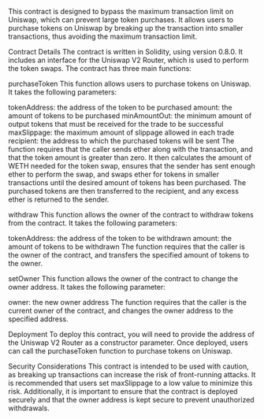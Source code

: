 This contract is designed to bypass the maximum transaction limit on Uniswap, which can prevent large token purchases. It allows users to purchase tokens on Uniswap by breaking up the transaction into smaller transactions, thus avoiding the maximum transaction limit.

Contract Details
The contract is written in Solidity, using version 0.8.0. It includes an interface for the Uniswap V2 Router, which is used to perform the token swaps. The contract has three main functions:

purchaseToken
This function allows users to purchase tokens on Uniswap. It takes the following parameters:

tokenAddress: the address of the token to be purchased
amount: the amount of tokens to be purchased
minAmountOut: the minimum amount of output tokens that must be received for the trade to be successful
maxSlippage: the maximum amount of slippage allowed in each trade
recipient: the address to which the purchased tokens will be sent
The function requires that the caller sends ether along with the transaction, and that the token amount is greater than zero. It then calculates the amount of WETH needed for the token swap, ensures that the sender has sent enough ether to perform the swap, and swaps ether for tokens in smaller transactions until the desired amount of tokens has been purchased. The purchased tokens are then transferred to the recipient, and any excess ether is returned to the sender.

withdraw
This function allows the owner of the contract to withdraw tokens from the contract. It takes the following parameters:

tokenAddress: the address of the token to be withdrawn
amount: the amount of tokens to be withdrawn
The function requires that the caller is the owner of the contract, and transfers the specified amount of tokens to the owner.

setOwner
This function allows the owner of the contract to change the owner address. It takes the following parameter:

owner: the new owner address
The function requires that the caller is the current owner of the contract, and changes the owner address to the specified address.

Deployment
To deploy this contract, you will need to provide the address of the Uniswap V2 Router as a constructor parameter. Once deployed, users can call the purchaseToken function to purchase tokens on Uniswap.

Security Considerations
This contract is intended to be used with caution, as breaking up transactions can increase the risk of front-running attacks. It is recommended that users set maxSlippage to a low value to minimize this risk. Additionally, it is important to ensure that the contract is deployed securely and that the owner address is kept secure to prevent unauthorized withdrawals.
